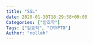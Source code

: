 ```yaml
---
title: "SSL"
date: 2020-01-30T18:29:58+09:00
Categories: ["암호학"]
Tags: ["암호학", "CRYPTO"]
Author: "nolleh"
---
```

